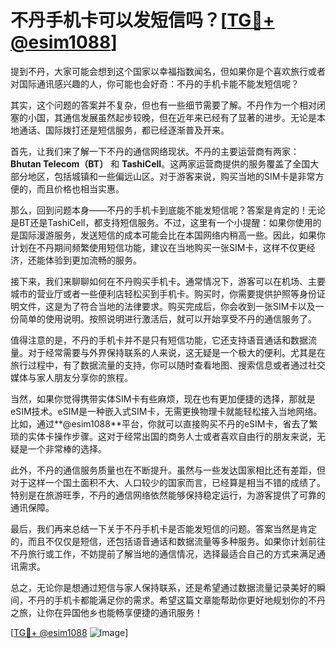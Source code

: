 # 不丹手机卡可以发短信吗？[[TG💪+ @esim1088](https://t.me/s/esim1088)]

提到不丹，大家可能会想到这个国家以幸福指数闻名，但如果你是个喜欢旅行或者对国际通讯感兴趣的人，你可能也会好奇：不丹的手机卡能不能发短信呢？

其实，这个问题的答案并不复杂，但也有一些细节需要了解。不丹作为一个相对闭塞的小国，其通信发展虽然起步较晚，但在近年来已经有了显著的进步。无论是本地通话、国际拨打还是短信服务，都已经逐渐普及开来。

首先，让我们来了解一下不丹的通信网络现状。不丹的主要运营商有两家：**Bhutan Telecom（BT）** 和 **TashiCell**。这两家运营商提供的服务覆盖了全国大部分地区，包括城镇和一些偏远山区。对于游客来说，购买当地的SIM卡是非常方便的，而且价格也相当实惠。

那么，回到问题本身——不丹的手机卡到底能不能发短信呢？答案是肯定的！无论是BT还是TashiCell，都支持短信服务。不过，这里有一个小提醒：如果你使用的是国际漫游服务，发送短信的成本可能会比在本国网络内稍高一些。因此，如果你计划在不丹期间频繁使用短信功能，建议在当地购买一张SIM卡，这样不仅更经济，还能体验到更加流畅的服务。

接下来，我们来聊聊如何在不丹购买手机卡。通常情况下，游客可以在机场、主要城市的营业厅或者一些便利店轻松买到手机卡。购买时，你需要提供护照等身份证明文件，这是为了符合当地的法律要求。购买完成后，你会收到一张SIM卡以及一份简单的使用说明。按照说明进行激活后，就可以开始享受不丹的通信服务了。

值得注意的是，不丹的手机卡并不是只有短信功能，它还支持语音通话和数据流量。对于经常需要与外界保持联系的人来说，这无疑是一个极大的便利。尤其是在旅行过程中，有了数据流量的支持，你可以随时查看地图、搜索信息或者通过社交媒体与家人朋友分享你的旅程。

当然，如果你觉得携带实体SIM卡有些麻烦，现在也有更加便捷的选择，那就是eSIM技术。eSIM是一种嵌入式SIM卡，无需更换物理卡就能轻松接入当地网络。比如，通过**@esim1088**平台，你就可以直接购买不丹的eSIM卡，省去了繁琐的实体卡操作步骤。这对于经常出国的商务人士或者喜欢自由行的朋友来说，无疑是一个非常棒的选择。

此外，不丹的通信服务质量也在不断提升。虽然与一些发达国家相比还有差距，但对于这样一个国土面积不大、人口较少的国家而言，已经算是相当不错的成绩了。特别是在旅游旺季，不丹的通信网络依然能够保持稳定运行，为游客提供了可靠的通讯保障。

最后，我们再来总结一下关于不丹手机卡是否能发短信的问题。答案当然是肯定的，而且不仅仅是短信，还包括语音通话和数据流量等多种服务。如果你计划前往不丹旅行或工作，不妨提前了解当地的通信情况，选择最适合自己的方式来满足通讯需求。

总之，无论你是想通过短信与家人保持联系，还是希望通过数据流量记录美好的瞬间，不丹的手机卡都能满足你的需求。希望这篇文章能帮助你更好地规划你的不丹之旅，让你在异国他乡也能畅享便捷的通讯服务！

[[TG💪+ @esim1088](https://t.me/s/esim1088) ![Image](https://i.postimg.cc/4NQfJmqS/Snipaste-2025-05-13-00-14-12.png)]